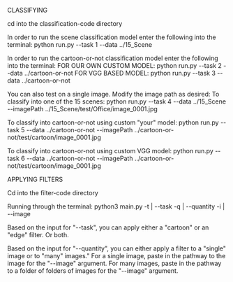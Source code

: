CLASSIFYING

cd into the classification-code directory

In order to run the scene classification model enter the following into the terminal:
python run.py --task 1 --data ../15_Scene

In order to run the cartoon-or-not classification model enter the following into the terminal:
FOR OUR OWN CUSTOM MODEL: python run.py --task 2 --data ../cartoon-or-not
FOR VGG BASED MODEL: python run.py --task 3 --data ../cartoon-or-not

You can also test on a single image. Modify the image path as desired:
To classify into one of the 15 scenes: python run.py --task 4 --data ../15_Scene --imagePath ../15_Scene/test/Office/image_0001.jpg

To classify into cartoon-or-not using custom "your" model: python run.py --task 5 --data ../cartoon-or-not --imagePath ../cartoon-or-not/test/cartoon/image_0001.jpg

To classify into cartoon-or-not using custom VGG model: python run.py --task 6 --data ../cartoon-or-not --imagePath ../cartoon-or-not/test/cartoon/image_0001.jpg



APPLYING FILTERS

Cd into the filter-code directory

Running through the terminal: python3 main.py -t | --task <cartoon or edge or both> -q | --quantity <single or many> -i | --image <image or nested folder path>

Based on the input for "--task", you can apply either a "cartoon" or an "edge" filter. Or both.

Based on the input for "--quantity", you can either apply a filter to a "single" image or to "many" images." For a single image, paste in the pathway to the image for the "--image" argument. For many images, paste in the pathway to a folder of folders of images for the "--image" argument.
